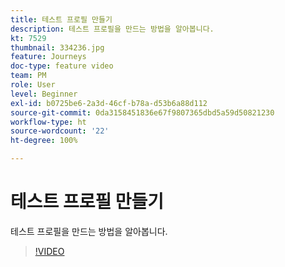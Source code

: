 ```yaml
---
title: 테스트 프로필 만들기
description: 테스트 프로필을 만드는 방법을 알아봅니다.
kt: 7529
thumbnail: 334236.jpg
feature: Journeys
doc-type: feature video
team: PM
role: User
level: Beginner
exl-id: b0725be6-2a3d-46cf-b78a-d53b6a88d112
source-git-commit: 0da3158451836e67f9807365dbd5a59d50821230
workflow-type: ht
source-wordcount: '22'
ht-degree: 100%

---
```


# 테스트 프로필 만들기

테스트 프로필을 만드는 방법을 알아봅니다.

>[!VIDEO](https://video.tv.adobe.com/v/334236?quality=12)

